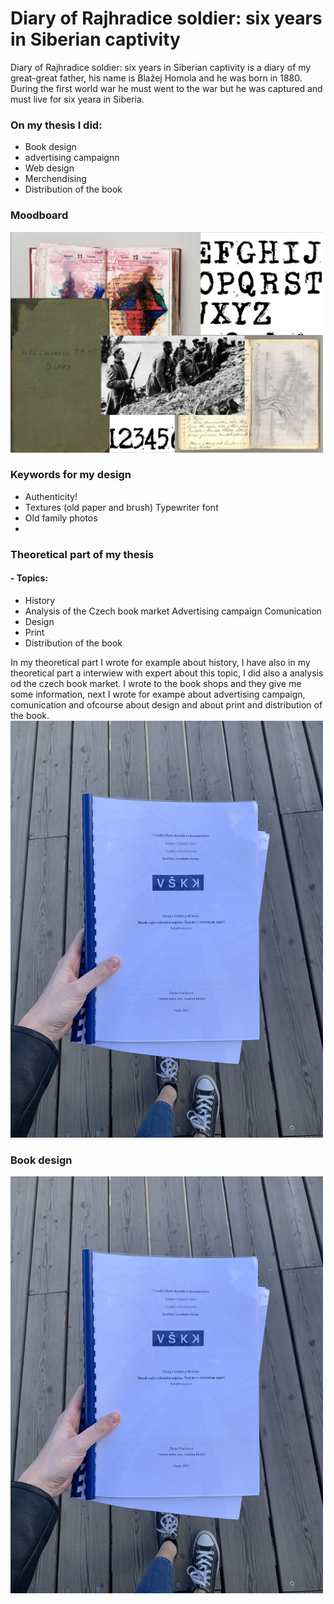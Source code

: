 # Diary of Rajhradice soldier: six years in Siberian captivity
Diary of Rajhradice soldier: six years in Siberian captivity is a diary of my great-great father, his name is Blažej Homola and he was born in 1880. During the first world war he must went to the war but he was captured and must live for six yeara in Siberia.
### On my thesis I did:
- Book design
- advertising campaignn
- Web design
- Merchendising
- Distribution of the book

### Moodboard
<img src="./final images/moodboard.png" alt="moodboard.png" width="500"/>

### Keywords for my design
- Authenticity!
- Textures (old paper and brush) Typewriter font
- Old family photos
- 
### Theoretical part of my thesis
#### - Topics:
- History
- Analysis of the Czech book market Advertising campaign Comunication
- Design
- Print
- Distribution of the book

In my theoretical part I wrote for example about history, I have also in my theoretical part a interwiew with expert about this topic, I did also a analysis od the czech book market. I wrote to the book shops and they give me some information, next I wrote for exampe about advertising campaign, comunication and ofcourse about design and about print and distribution of the book.
<img src="./final images/thesis.JPG" alt="thesis.JPG" width="500"/>

### Book design
<img src="./final images/thesis.JPG" alt="thesis.JPG" width="500"/>
